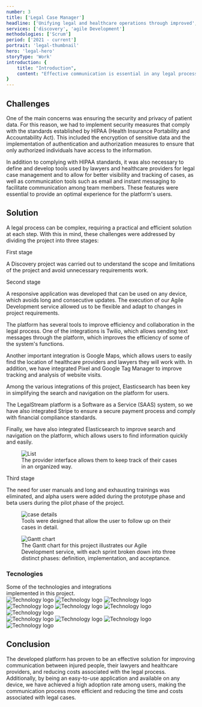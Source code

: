 ```yaml
---
number: 3
title: ['Legal Case Manager']
headline: ['Unifying legal and healthcare operations through improved', 'connectivity.']
services: ['discovery', 'agile Development']
methodologies: ['Scrum']
period: ['2021 - current']
portrait: 'legal-thumbnail'
hero: 'legal-hero'
storyType: 'Work'
introduction: {
    title: "Introduction",
    content: "Effective communication is essential in any legal process, especially in cases where people have suffered injuries. With the goal of improving this communication and reducing associated costs, an innovative platform was developed that allows injured people to easily and quickly contact their lawyers and healthcare providers through a web application."
}
---
```


<div>
    <h2>Challenges</h2>
    <p>One of the main concerns was ensuring the security and privacy of patient data. For this reason, we had to implement security measures that comply with the standards established by HIPAA (Health Insurance Portability and Accountability Act). This included the encryption of sensitive data and the implementation of authentication and authorization measures to ensure that only authorized individuals have access to the information.</p>
    <p>In addition to complying with HIPAA standards, it was also necessary to define and develop tools used by lawyers and healthcare providers for legal case management and to allow for better visibility and tracking of cases, as well as communication tools such as email and instant messaging to facilitate communication among team members. These features were essential to provide an optimal experience for the platform's users.</p>
</div>
<div>
    <h2>Solution</h2>
    <p>A legal process can be complex, requiring a practical and efficient solution at each step. With this in mind, these challenges were addressed by dividing the project into three stages:</p>
</div>
<div>
    <span class="story_story__mainContent__phasesSpan___jSDV">First stage</span>
    <p>A Discovery project was carried out to understand the scope and limitations of the project and avoid unnecessary requirements work.</p>
</div>
<div>
    <span class="story_story__mainContent__phasesSpan___jSDV">Second stage</span>
    <p>A responsive application was developed that can be used on any device, which avoids long and consecutive updates. The execution of our Agile Development service allowed us to be flexible and adapt to changes in project requirements.</p>
    <p>The platform has several tools to improve efficiency and collaboration in the legal process. One of the integrations is Twilio, which allows sending text messages through the platform, which improves the efficiency of some of the system's functions.</p>
    <div class="story_story__mainContent__2cGrid__aNFn8">
        <div>    
            <p>Another important integration is Google Maps, which allows users to easily find the location of healthcare providers and lawyers they will work with. In addition, we have integrated Pixel and Google Tag Manager to improve tracking and analysis of website visits.</p>
        </div>
        <div class="story_story__mainContent__2cGrid__article__CIxE2">
            <p>Among the various integrations of this project, Elasticsearch has been key in simplifying the search and navigation on the platform for users.</p>
        </div>
    </div>
    <div>    
        <p>The LegalStream platform is a Software as a Service (SAAS) system, so we have also integrated Stripe to ensure a secure payment process and comply with financial compliance standards.</p>
        <p>Finally, we have also integrated Elasticsearch to improve search and navigation on the platform, which allows users to find information quickly and easily.</p>    
    </div>
</div>
<div>
    <figure>
        <img src="/work/legal-list.jpg" alt="List"/>
        <figcaption class="story_story__mainContent__caption__IQRnS">The provider interface allows them to keep track of their cases in an organized way.</figcaption>
    </figure>    
</div>
<div>
    <span class="story_story__mainContent__phasesSpan___jSDV">Third stage</span>
    <p>The need for user manuals and long and exhausting trainings was eliminated, and alpha users were added during the prototype phase and beta users during the pilot phase of the project.</p>
</div>
<div>
    <figure>
        <img src="/work/legal-case.jpg" alt="case details"/>
        <figcaption class="story_story__mainContent__caption__IQRnS">Tools were designed that allow the user to follow up on their cases in detail.</figcaption>
    </figure>    
</div>

<div class="story_story__mainContent__gantt__TErEp">
    <figure>
        <img src="/work/project-chart-es--ongoing.jpg" alt="Gantt chart"/>
        <figcaption class="story_story__mainContent__caption__IQRnS">The Gantt chart for this project illustrates our Agile Development service, with each sprint broken down into three distinct phases: definition, implementation, and acceptance.</figcaption>
    </figure>
</div>
<div class="story_story__mainContent__technologies__v5XXm">
    <div>
        <h3>Tecnologies</h3>
        <span>Some of the technologies and integrations <br/>implemented in this project.</span>
    </div>   
    <div class="story_story__mainContent__technologies__images__6NSg5">
        <div>
            <img alt="Technology logo" src="/technologies/html.svg"/>
            <img alt="Technology logo" src="/technologies/css.svg"/>
            <img alt="Technology logo" src="/technologies/javascript.svg"/>
            <img alt="Technology logo" src="/technologies/maps.svg"/>
            <img alt="Technology logo" src="/technologies/tag-manager.svg"/>
            <img alt="Technology logo" src="/technologies/vue.svg"/>
            <img alt="Technology logo" src="/technologies/sass.svg"/>
        </div>
        <div>
            <img alt="Technology logo" src="/technologies/elasticsearch.svg"/>
            <img alt="Technology logo" src="/technologies/stripe.svg" class="story_story__mainContent__technologies__images__large__KxVD1"/>
            <img alt="Technology logo" src="/technologies/pixel.svg"/>
            <img alt="Technology logo" src="/technologies/twilio.svg" class="story_story__mainContent__technologies__images__large__KxVD1"/>
        </div>
    </div>     
</div>
<div>
    <h2>Conclusion</h2>
    <p>The developed platform has proven to be an effective solution for improving communication between injured people, their lawyers and healthcare providers, and reducing costs associated with the legal process. Additionally, by being an easy-to-use application and available on any device, we have achieved a high adoption rate among users, making the communication process more efficient and reducing the time and costs associated with legal cases.</p>
</div>